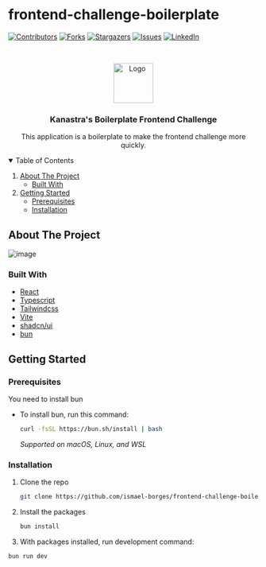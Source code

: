 # frontend-challenge-boilerplate

[![Contributors][contributors-shield]][contributors-url]
[![Forks][forks-shield]][forks-url]
[![Stargazers][stars-shield]][stars-url]
[![Issues][issues-shield]][issues-url]
[![LinkedIn][linkedin-shield]][linkedin-url]


<!-- PROJECT -->
<br />
<p align="center">
  
  <img src="https://avatars.githubusercontent.com/u/96804932?s=200&v=4" alt="Logo" width="80" height="80">
  
  <h3 align="center">Kanastra's Boilerplate Frontend Challenge</h3>

  <p align="center">
     This application is a boilerplate to make the frontend challenge more quickly.
    <br />
  </p>
</p>

<!-- TABLE OF CONTENTS -->
<details open="open">
  <summary>Table of Contents</summary>
  <ol>
    <li>
      <a href="#about-the-project">About The Project</a>
      <ul>
        <li><a href="#built-with">Built With</a></li>
      </ul>
    </li>
    <li>
      <a href="#getting-started">Getting Started</a>
      <ul>
        <li><a href="#prerequisites">Prerequisites</a></li>
        <li><a href="#installation">Installation</a></li>
      </ul>
    </li>
  </ol>
</details>


<!-- ABOUT THE PROJECT -->
## About The Project

![image](https://github.com/Kanastra-Tech/frontend-challenge-boilerplate/assets/39869298/c6b0185b-89ec-4f59-85cc-779d30159ed6)

### Built With

* [React](https://reactjs.org/)
* [Typescript](https://www.typescriptlang.org/)
* [Tailwindcss](https://tailwindcss.com/)
* [Vite](https://vitejs.dev)
* [shadcn/ui](https://ui.shadcn.com/)
* [bun](https://bun.sh/)

<!-- GETTING STARTED -->
## Getting Started

### Prerequisites

You need to install bun

* To install bun, run this command:
  ```sh
  curl -fsSL https://bun.sh/install | bash
  ```
  _Supported on macOS, Linux, and WSL_

### Installation

1. Clone the repo
   ```sh
   git clone https://github.com/ismael-borges/frontend-challenge-boilerplate
   ```
2. Install the packages
   ```sh
   bun install
   ```
3. With packages installed, run development command:
  ```sh
  bun run dev
  ```


<!-- MARKDOWN LINKS & IMAGES -->
<!-- https://www.markdownguide.org/basic-syntax/#reference-style-links -->
[contributors-shield]: https://img.shields.io/github/contributors/Kanastra-Tech/frontend-challenge-boilerplate.svg?style=for-the-badge
[contributors-url]: https://github.com/Kanastra-Tech/frontend-challenge-boilerplate/graphs/contributors
[forks-shield]: https://img.shields.io/github/forks/Kanastra-Tech/frontend-challenge-boilerplate.svg?style=for-the-badge
[forks-url]: https://github.com/Kanastra-Tech/frontend-challenge-boilerplate/network/members
[stars-shield]: https://img.shields.io/github/stars/Kanastra-Tech/frontend-challenge-boilerplate.svg?style=for-the-badge
[stars-url]: https://github.com/Kanastra-Tech/frontend-challenge-boilerplate/stargazers
[issues-shield]: https://img.shields.io/github/issues/Kanastra-Tech/frontend-challenge-boilerplate.svg?style=for-the-badge
[issues-url]: https://github.com/Kanastra-Tech/frontend-challenge-boilerplate/issues
[linkedin-shield]: https://img.shields.io/badge/-LinkedIn-black.svg?style=for-the-badge&logo=linkedin&colorB=555
[linkedin-url]: https://www.linkedin.com/in/ismaelborgessto/
